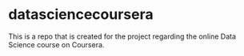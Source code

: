 # datasciencecoursera
This is a repo that is created for the project regarding the online Data Science course on Coursera.
